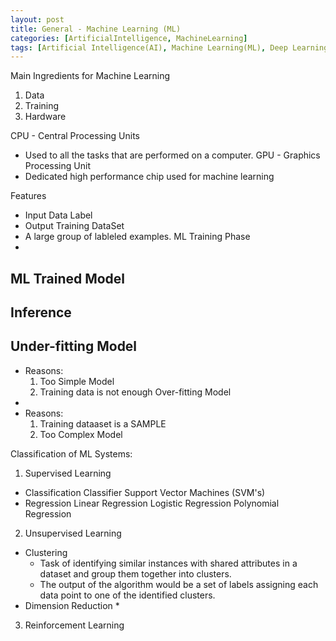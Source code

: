 ```yaml
---
layout: post
title: General - Machine Learning (ML)
categories: [ArtificialIntelligence, MachineLearning]
tags: [Artificial Intelligence(AI), Machine Learning(ML), Deep Learning(DL)]
---
```



Main Ingredients for Machine Learning
1. Data
2. Training
3. Hardware

CPU - Central Processing Units
- Used to all the tasks that are performed on a computer.
GPU - Graphics Processing Unit 
- Dedicated high performance chip used for machine learning

Features
- Input Data
Label
- Output
Training DataSet
- A large group of lableled examples.
ML Training Phase
- 
ML Trained Model
- 

Inference
- 

Under-fitting Model
- 
- Reasons:
    1. Too Simple Model
    2. Training data is not enough
Over-fitting Model
- 
- Reasons:
    1. Training dataaset is a SAMPLE
    2. Too Complex Model


Classification of ML Systems:
1. Supervised Learning
- Classification
Classifier
Support Vector Machines (SVM's)
- Regression
Linear Regression
Logistic Regression
Polynomial Regression

2. Unsupervised Learning
- Clustering
    * Task of identifying similar instances with shared attributes in a dataset and group them together into clusters.
    * The output of the algorithm would be a set of labels assigning each data point to one of the identified clusters. 
- Dimension Reduction
    * 

3. Reinforcement Learning





